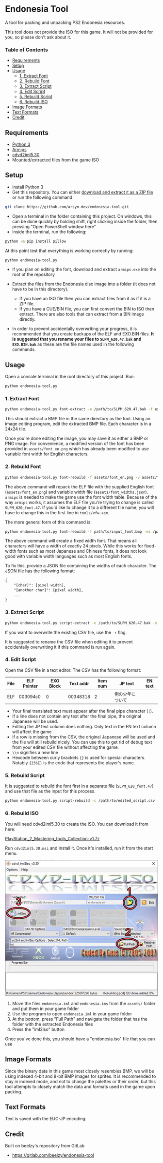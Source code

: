 # Endonesia Tool<!-- omit from toc -->

A tool for packing and unpacking PS2 Endonesia resources.

This tool does not provide the ISO for this game. It will not be provided for you, so please don't ask about it.

### Table of Contents<!-- omit from toc -->

- [Requirements](#requirements)
- [Setup](#setup)
- [Usage](#usage)
  - [1. Extract Font](#1-extract-font)
  - [2. Rebuild Font](#2-rebuild-font)
  - [3. Extract Script](#3-extract-script)
  - [4. Edit Script](#4-edit-script)
  - [5. Rebuild Script](#5-rebuild-script)
  - [6. Rebuild ISO](#6-rebuild-iso)
- [Image Formats](#image-formats)
- [Text Formats](#text-formats)
- [Credit](#credit)

## Requirements

- [Python 3](https://www.python.org/downloads/)
- [Armips](https://github.com/Kingcom/armips/releases)
- [cdvd2iml5.30](https://mega.nz/file/TzhihCjJ#5JCb_DNUklakDtO1t99ZOY0AI_XWXKUiI2BfZhmvjow)
- Mounted/extracted files from the game ISO

## Setup
- Install Python 3
- Get this repository. You can either [download and extract it as a ZIP file](https://github.com/arsym-dev/endonesia-tool/archive/refs/heads/master.zip) or run the following command
```bash
git clone https://github.com/arsym-dev/endonesia-tool.git
```
- Open a terminal in the folder containing this project. On windows, this can be done quickly by holding shift, right clicking inside the folder, then pressing "Open PowerShell window here"
- Inside the terminal, run the following:
```bash
python -m pip install pillow
```

At this point test that everything is working correctly by running:
```bash
python endonesia-tool.py
```

- If you plan on editing the font, download and extract `armips.exe` into the root of the repository

- Extract the files from the Endonesia disc image into a folder (it does not have to be in this directory).
  - If you have an ISO file then you can extract files from it as if it is a ZIP file.
  - If you have a CUE/BIN file, you can first convert the BIN to ISO then extract. There are also tools that can extract from a BIN image directly.
- In order to prevent accidentally overwriting your progress, it is recommended that you create backups of the ELF and EXO.BIN files. **It is suggested that you rename your files to `SLPM_620.47.bak` and `EXO.BIN.bak`** as these are the file names used in the following commands.

## Usage

Open a console terminal in the root directory of this project. Run:

```bash
python endonesia-tool.py
```

### 1. Extract Font

```bash
python endonesia-tool.py font-extract -e /path/to/SLPM_620.47.bak -f extracted_font.bmp
```

This should extract a BMP file in the same directory as the tool. Using an image editing program, edit the extracted BMP file. Each character is in a 24x24 tile.

Once you're done editing the image, you may save it as either a BMP or PNG image. For convenience, a modified version of the font has been provided in `assets/font_en.png` which has already been modified to use variable font width for English characters.

### 2. Rebuild Font

```bash
python endonesia-tool.py font-rebuild -f assets/font_en.png -v assets/font_widths.json -ei /path/to/SLPM_620.47.bak -eo /path/to/SLPM_620_font.47
```

The above command will repack the ELF file with the supplied English font (`assets/font_en.png`) and variable width file (`assets/font_widths.json`). `armips` is needed to make the game use the font width table. Because of the way `armips` works, it assumes the ELF file you're trying to change is called `SLPM_620_font.47`. If you'd like to change it to a different file name, you will have to change this in the first line in `tools/vfw.asm`.

The more general form of this command is:

```bash
python endonesia-tool.py font-rebuild -f path/to/input_font.bmp -ei /path/to/SLPM_620.47.bak -eo /path/to/SLPM_620_font.47
```

The above command will create a fixed width font. That means all characters will have a width of exactly 24 pixels. While this works for fixed-width fonts such as most Japanese and Chinese fonts, it does not look good with variable width languages such as most English fonts.

To fix this, provide a JSON file containing the widths of each character. The JSON file has the following format:

```
{
    "[char]": [pixel width],
    "[another char]": [pixel width],
    ...
}
```

### 3. Extract Script

```bash
python endonesia-tool.py script-extract -e /path/to/SLPM_620.47.bak -x /path/to/ELF.BIN.bak -c script_extracted.csv
```

If you want to overwrite the existing CSV file, use the `-r` flag.

It is suggested to rename the CSV file when editing it to prevent accidentally overwriting it if this command is run again.

### 4. Edit Script

Open the CSV file in a text editor. The CSV has the following format:

| File | ELF Pointer | EXO Block | Text addr | Item num | JP text          | EN text |
| ---- | ----------- | --------- | --------- | -------- | ---------------- | ------- |
| ELF  | 003094c0    | 0         | 00348318  | 2        | 例の少年について |         |

- Your final translated text must appear after the final pipe character (`|`).
- If a line does not contain any text after the final pipe, the original Japanese will be used.
- Editing the JP text column does nothing. Only text in the EN text column will affect the game
- If a row is missing from the CSV, the original Japanese will be used and the file will still rebuild nicely. You can use this to get rid of debug text from your edited CSV file without affecting the game.
- `\\n` signifies a new line
- Hexcode between curly brackets `{}` is used for special characters. Notably `{256E}` is the code that represents the player's name.

### 5. Rebuild Script

It is suggested to rebuild the font first in a separate file (`SLPM_620_font.47`) and use that file as the input for this process.

```bash
python endonesia-tool.py script-rebuild -c /path/to/edited_script.csv -ei /path/to/SLPM_620_font.47 -eo /path/to/SLPM_620.47 -xi /path/to/EXO.BIN.bak -xo /path/to/EXO.BIN
```

### 6. Rebuild ISO

You will need cdvd2iml5.30 to create the ISO. You can download it from here:

[PlayStation_2_Mastering_tools_Collection-v1.7z](https://mega.nz/file/TzhihCjJ#5JCb_DNUklakDtO1t99ZOY0AI_XWXKUiI2BfZhmvjow)

Run `cdvd2iml5.30.msi` and install it. Once it's installed, run it from the start menu.

<p align="center">
<img src="assets/rebuilding_iso.png">
</p>

1. Move the files `endonesia.iml` and `endonesia.ims` from the `assets/` folder and put them in your game folder
2. Use the program to open `endonesia.iml` in your game folder
3. At the bottom, press "Full Path" and navigate the folder that has the folder with the extracted Endonesia files
4. Press the "iml2iso" button

Once you've done this, you should have a "endonesia.iso" file that you can use

## Image Formats

Since the binary data in this game most closely resembles BMP, we will be using indexed 4-bit and 8-bit BMP images for sprites. It is recommended to stay in indexed mode, and not to change the palettes or their order, but this tool attempts to closely match the data and formats used in the game upon packing.

## Text Formats

Text is saved with the EUC-JP encoding.

## Credit

Built on beelzy's repository from GitLab

- https://gitlab.com/beelzy/endonesia-tool
